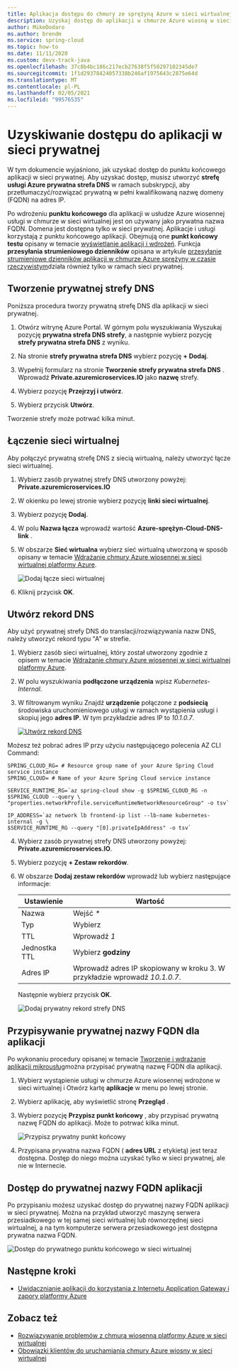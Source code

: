 ```yaml
---
title: Aplikacja dostępu do chmury ze sprężyną Azure w sieci wirtualnej
description: Uzyskaj dostęp do aplikacji w chmurze Azure wiosną w sieci wirtualnej.
author: MikeDodaro
ms.author: brendm
ms.service: spring-cloud
ms.topic: how-to
ms.date: 11/11/2020
ms.custom: devx-track-java
ms.openlocfilehash: 37c8b4bc186c217ecb27638f5f50297102345de7
ms.sourcegitcommit: 1f1d29378424057338b246af1975643c2875e64d
ms.translationtype: MT
ms.contentlocale: pl-PL
ms.lasthandoff: 02/05/2021
ms.locfileid: "99576535"
---
```

# <a name="access-your-application-in-a-private-network"></a>Uzyskiwanie dostępu do aplikacji w sieci prywatnej

W tym dokumencie wyjaśniono, jak uzyskać dostęp do punktu końcowego aplikacji w sieci prywatnej.  Aby uzyskać dostęp, musisz utworzyć **strefę usługi Azure prywatna strefa DNS** w ramach subskrypcji, aby przetłumaczyć/rozwiązać prywatną w pełni kwalifikowaną nazwę domeny (FQDN) na adres IP.

Po wdrożeniu **punktu końcowego** dla aplikacji w usłudze Azure wiosennej usługi w chmurze w sieci wirtualnej jest on używany jako prywatna nazwa FQDN. Domena jest dostępna tylko w sieci prywatnej. Aplikacje i usługi korzystają z punktu końcowego aplikacji. Obejmują one **punkt końcowy testu** opisany w temacie [wyświetlanie aplikacji i wdrożeń](spring-cloud-howto-staging-environment.md#view-apps-and-deployments). Funkcja **przesyłania strumieniowego dzienników** opisana w artykule [przesyłanie strumieniowe dzienników aplikacji w chmurze Azure sprężyny w czasie rzeczywistym](spring-cloud-howto-log-streaming.md)działa również tylko w ramach sieci prywatnej.

## <a name="create-a-private-dns-zone"></a>Tworzenie prywatnej strefy DNS

Poniższa procedura tworzy prywatną strefę DNS dla aplikacji w sieci prywatnej.

1. Otwórz witrynę Azure Portal. W górnym polu wyszukiwania Wyszukaj pozycję **prywatna strefa DNS strefy**, a następnie wybierz pozycję **strefy prywatna strefa DNS** z wyniku.

2. Na stronie **strefy prywatna strefa DNS** wybierz pozycję **+ Dodaj**.

3. Wypełnij formularz na stronie **Tworzenie strefy prywatna strefa DNS** . Wprowadź **<span>Private.azuremicroservices.IO</span>** jako **nazwę** strefy.

4. Wybierz pozycję **Przejrzyj i utwórz**.

5. Wybierz przycisk **Utwórz**.

Tworzenie strefy może potrwać kilka minut.

## <a name="link-the-virtual-network"></a>Łączenie sieci wirtualnej

Aby połączyć prywatną strefę DNS z siecią wirtualną, należy utworzyć łącze sieci wirtualnej.

1. Wybierz zasób prywatnej strefy DNS utworzony powyżej: **<span>Private.azuremicroservices.IO</span>** 

2. W okienku po lewej stronie wybierz pozycję **linki sieci wirtualnej**.

3. Wybierz pozycję **Dodaj**.

4. W polu **Nazwa łącza** wprowadź wartość **Azure-sprężyn-Cloud-DNS-link** .

5. W obszarze **Sieć wirtualna** wybierz sieć wirtualną utworzoną w sposób opisany w temacie [Wdrażanie chmury Azure wiosennej w sieci wirtualnej platformy Azure](spring-cloud-tutorial-deploy-in-azure-virtual-network.md).

    ![Dodaj łącze sieci wirtualnej](media/spring-cloud-access-app-vnet/add-virtual-network-link.png)

6. Kliknij przycisk **OK**.

## <a name="create-dns-record"></a>Utwórz rekord DNS

Aby użyć prywatnej strefy DNS do translacji/rozwiązywania nazw DNS, należy utworzyć rekord typu "A" w strefie.

1. Wybierz zasób sieci wirtualnej, który został utworzony zgodnie z opisem w temacie [Wdrażanie chmury Azure wiosennej w sieci wirtualnej platformy Azure](spring-cloud-tutorial-deploy-in-azure-virtual-network.md).

2. W polu wyszukiwania **podłączone urządzenia** wpisz *Kubernetes-Internal*.

3. W filtrowanym wyniku Znajdź **urządzenie** połączone z **podsiecią** środowiska uruchomieniowego usługi w ramach wystąpienia usługi i skopiuj jego **adres IP**. W tym przykładzie adres IP to *10.1.0.7*.

    [![Utwórz rekord ](media/spring-cloud-access-app-vnet/create-dns-record.png) DNS](media/spring-cloud-access-app-vnet/create-dns-record.png)

Możesz też pobrać adres IP przy użyciu następującego polecenia AZ CLI Command:

```azurecli
SPRING_CLOUD_RG= # Resource group name of your Azure Spring Cloud service instance
SPRING_CLOUD= # Name of your Azure Spring Cloud service instance

SERVICE_RUNTIME_RG=`az spring-cloud show -g $SPRING_CLOUD_RG -n $SPRING_CLOUD --query \
"properties.networkProfile.serviceRuntimeNetworkResourceGroup" -o tsv`

IP_ADDRESS=`az network lb frontend-ip list --lb-name kubernetes-internal -g \
$SERVICE_RUNTIME_RG --query "[0].privateIpAddress" -o tsv`
```

4. Wybierz zasób prywatnej strefy DNS utworzony powyżej: **<span>Private.azuremicroservices.IO</span>**.

5. Wybierz pozycję **+ Zestaw rekordów**.

6. W obszarze **Dodaj zestaw rekordów** wprowadź lub wybierz następujące informacje:

    |Ustawienie     |Wartość                                                                      |
    |------------|---------------------------------------------------------------------------|
    |Nazwa        |Wejść *\**                                                                 |
    |Typ        |Wybierz                                                                |
    |TTL         |Wprowadź *1*                                                                  |
    |Jednostka TTL    |Wybierz **godziny**                                                           |
    |Adres IP  |Wprowadź adres IP skopiowany w kroku 3. W przykładzie wprowadź *10.1.0.7*.    |

    Następnie wybierz przycisk **OK**.

    ![Dodaj prywatny rekord strefy DNS](media/spring-cloud-access-app-vnet/private-dns-zone-add-record.png)

## <a name="assign-private-fqdn-for-your-application"></a>Przypisywanie prywatnej nazwy FQDN dla aplikacji

Po wykonaniu procedury opisanej w temacie [Tworzenie i wdrażanie aplikacji mikrousług](spring-cloud-tutorial-deploy-in-azure-virtual-network.md)można przypisać prywatną nazwę FQDN dla aplikacji.

1. Wybierz wystąpienie usługi w chmurze Azure wiosennej wdrożone w sieci wirtualnej i Otwórz kartę **aplikacje** w menu po lewej stronie.

2. Wybierz aplikację, aby wyświetlić stronę **Przegląd** .

3. Wybierz pozycję **Przypisz punkt końcowy** , aby przypisać prywatną nazwę FQDN do aplikacji. Może to potrwać kilka minut.

    ![Przypisz prywatny punkt końcowy](media/spring-cloud-access-app-vnet/assign-private-endpoint.png)

4. Przypisana prywatna nazwa FQDN ( **adres URL** z etykietą) jest teraz dostępna. Dostęp do niego można uzyskać tylko w sieci prywatnej, ale nie w Internecie.

## <a name="access-application-private-fqdn"></a>Dostęp do prywatnej nazwy FQDN aplikacji

Po przypisaniu możesz uzyskać dostęp do prywatnej nazwy FQDN aplikacji w sieci prywatnej. Można na przykład utworzyć maszynę serwera przesiadkowego w tej samej sieci wirtualnej lub równorzędnej sieci wirtualnej, a na tym komputerze serwera przesiadkowego jest dostępna prywatna nazwa FQDN.

![Dostęp do prywatnego punktu końcowego w sieci wirtualnej](media/spring-cloud-access-app-vnet/access-private-endpoint.png)

## <a name="next-steps"></a>Następne kroki

- [Uwidacznianie aplikacji do korzystania z Internetu Application Gateway i zapory platformy Azure](spring-cloud-expose-apps-gateway-azure-firewall.md)

## <a name="see-also"></a>Zobacz też

- [Rozwiązywanie problemów z chmurą wiosenną platformy Azure w sieci wirtualnej](spring-cloud-troubleshooting-vnet.md)
- [Obowiązki klientów do uruchamiania chmury Azure wiosny w sieci wirtualnej](spring-cloud-vnet-customer-responsibilities.md)